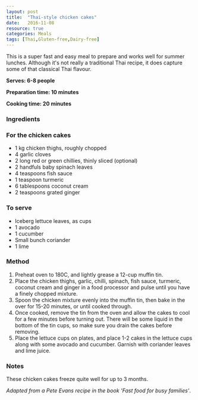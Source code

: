 ```yaml
---
layout: post
title:  "Thai-style chicken cakes"
date:   2016-11-08
resource: true
categories: Meals
tags: [Thai,Gluten-free,Dairy-free]
---
```


This is a super fast and easy meal to prepare and works well for summer lunches. Although it's not really a traditional Thai recipe, it does capture some of that classical Thai flavour.


**Serves: 6-8 people** 

**Preparation time: 10 minutes** 

**Cooking time: 20 minutes** 

### Ingredients

### For the chicken cakes 
* 1 kg chicken thighs, roughly chopped
* 4 garlic cloves
* 2 long red or green chillies, thinly sliced (optional)
* 2 handfuls baby spinach leaves
* 4 teaspoons fish sauce
* 1 teaspoon turmeric 
* 6 tablespoons coconut cream
* 2 teaspoons grated ginger

### To serve 
* Iceberg lettuce leaves, as cups
* 1 avocado
* 1 cucumber
* Small bunch coriander
* 1 lime

### Method

1. Preheat oven to 180C, and lightly grease a 12-cup muffin tin.
2. Place the chicken thighs, garlic, chilli, spinach, fish sauce, turmeric, coconut cream and ginger in a food processor and pulse until you have a finely chopped mixture. 
3. Spoon the chicken mixture evenly into the muffin tin, then bake in the over for 15-20 minutes, or until cooked through. 
4. Once cooked, remove the tin from the oven and allow the cakes to cool for a few minutes before turning out. There will be some liquid in the bottom of the tin cups, so make sure you drain the cakes before removing. 
5. Place the lettuce cups on plates, and place 1-2 cakes in the lettuce cups along with some avocado and cucumber. Garnish with coriander leaves and lime juice. 


### Notes
These chicken cakes freeze quite well for up to 3 months. 

*Adapted from a Pete Evans recipe in the book 'Fast food for busy families'*.
